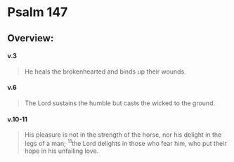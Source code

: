 # Psalm 147

## Overview:



#### v.3
>He heals the brokenhearted and binds up their wounds.

#### v.6
>The Lord sustains the humble but casts the wicked to the ground.

#### v.10-11
>His pleasure is not in the strength of the horse, nor his delight in the legs of a man; <sup>11</sup>the Lord delights in those who fear him, who put their hope in his unfailing love.



